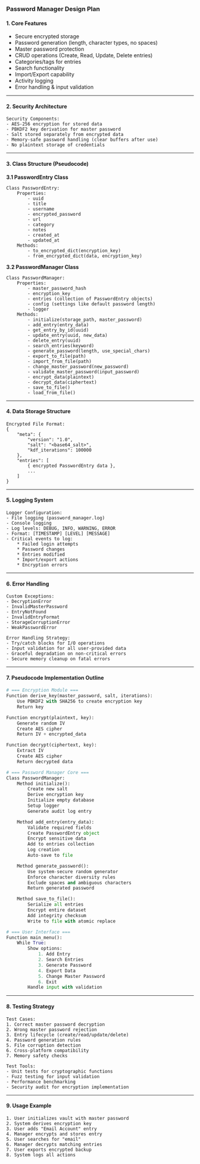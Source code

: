 
### **Password Manager Design Plan**

#### **1. Core Features**

- Secure encrypted storage
- Password generation (length, character types, no spaces)
- Master password protection
- CRUD operations (Create, Read, Update, Delete entries)
- Categories/tags for entries
- Search functionality
- Import/Export capability
- Activity logging
- Error handling & input validation

---

#### **2. Security Architecture**

```
Security Components:
- AES-256 encryption for stored data
- PBKDF2 key derivation for master password
- Salt stored separately from encrypted data
- Memory-safe password handling (clear buffers after use)
- No plaintext storage of credentials
```

---

#### **3. Class Structure (Pseudocode)**

**3.1 PasswordEntry Class**

```
Class PasswordEntry:
    Properties:
        - uuid
        - title
        - username
        - encrypted_password
        - url
        - category
        - notes
        - created_at
        - updated_at
    Methods:
        - to_encrypted_dict(encryption_key)
        - from_encrypted_dict(data, encryption_key)
```

**3.2 PasswordManager Class**

```
Class PasswordManager:
    Properties:
        - master_password_hash
        - encryption_key
        - entries (collection of PasswordEntry objects)
        - config (settings like default password length)
        - logger
    Methods:
        - initialize(storage_path, master_password)
        - add_entry(entry_data)
        - get_entry_by_id(uuid)
        - update_entry(uuid, new_data)
        - delete_entry(uuid)
        - search_entries(keyword)
        - generate_password(length, use_special_chars)
        - export_to_file(path)
        - import_from_file(path)
        - change_master_password(new_password)
        - validate_master_password(input_password)
        - encrypt_data(plaintext)
        - decrypt_data(ciphertext)
        - save_to_file()
        - load_from_file()
```

---

#### **4. Data Storage Structure**

```
Encrypted File Format:
{
    "meta": {
        "version": "1.0",
        "salt": "<base64_salt>",
        "kdf_iterations": 100000
    },
    "entries": [
        { encrypted PasswordEntry data },
        ...
    ]
}
```

---

#### **5. Logging System**

```
Logger Configuration:
- File logging (password_manager.log)
- Console logging
- Log levels: DEBUG, INFO, WARNING, ERROR
- Format: [TIMESTAMP] [LEVEL] [MESSAGE]
- Critical events to log:
    * Failed login attempts
    * Password changes
    * Entries modified
    * Import/export actions
    * Encryption errors
```

---

#### **6. Error Handling**

```
Custom Exceptions:
- DecryptionError
- InvalidMasterPassword
- EntryNotFound
- InvalidEntryFormat
- StorageCorruptionError
- WeakPasswordError

Error Handling Strategy:
- Try/catch blocks for I/O operations
- Input validation for all user-provided data
- Graceful degradation on non-critical errors
- Secure memory cleanup on fatal errors
```

---

#### **7. Pseudocode Implementation Outline**

```python
# === Encryption Module ===
Function derive_key(master_password, salt, iterations):
    Use PBKDF2 with SHA256 to create encryption key
    Return key

Function encrypt(plaintext, key):
    Generate random IV
    Create AES cipher
    Return IV + encrypted_data

Function decrypt(ciphertext, key):
    Extract IV
    Create AES cipher
    Return decrypted data

# === Password Manager Core ===
Class PasswordManager:
    Method initialize():
        Create new salt
        Derive encryption key
        Initialize empty database
        Setup logger
        Generate audit log entry

    Method add_entry(entry_data):
        Validate required fields
        Create PasswordEntry object
        Encrypt sensitive data
        Add to entries collection
        Log creation
        Auto-save to file

    Method generate_password():
        Use system-secure random generator
        Enforce character diversity rules
        Exclude spaces and ambiguous characters
        Return generated password

    Method save_to_file():
        Serialize all entries
        Encrypt entire dataset
        Add integrity checksum
        Write to file with atomic replace

# === User Interface ===
Function main_menu():
    While True:
        Show options:
            1. Add Entry
            2. Search Entries
            3. Generate Password
            4. Export Data
            5. Change Master Password
            6. Exit
        Handle input with validation
```

---

#### **8. Testing Strategy**

```
Test Cases:
1. Correct master password decryption
2. Wrong master password rejection
3. Entry lifecycle (create/read/update/delete)
4. Password generation rules
5. File corruption detection
6. Cross-platform compatibility
7. Memory safety checks

Test Tools:
- Unit tests for cryptographic functions
- Fuzz testing for input validation
- Performance benchmarking
- Security audit for encryption implementation
```

---

#### **9. Usage Example**

```
1. User initializes vault with master password
2. System derives encryption key
3. User adds "Email Account" entry
4. Manager encrypts and stores entry
5. User searches for "email"
6. Manager decrypts matching entries
7. User exports encrypted backup
8. System logs all actions
```
